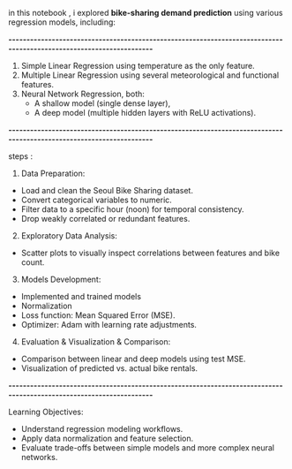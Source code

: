 in this notebook  , i explored **bike-sharing demand prediction** using various regression models, including:

**--------------------------------------------------------------------------------------------------------------------**
1. Simple Linear Regression using temperature as the only feature.
2. Multiple Linear Regression using several meteorological and functional features.
3. Neural Network Regression, both:
   - A shallow model (single dense layer),
   - A deep model (multiple hidden layers with ReLU activations).
     
**--------------------------------------------------------------------------------------------------------------------**


steps : 

1. Data Preparation:
  - Load and clean the Seoul Bike Sharing dataset.
  - Convert categorical variables to numeric.
  - Filter data to a specific hour (noon) for temporal consistency.
  - Drop weakly correlated or redundant features.

2. Exploratory Data Analysis:
  - Scatter plots to visually inspect correlations between features and bike count.

3. Models Development:
  - Implemented and trained models 
  - Normalization 
  - Loss function: Mean Squared Error (MSE).
  - Optimizer: Adam with learning rate adjustments.

4. Evaluation & Visualization & Comparison:
  - Comparison between linear and deep models using test MSE.
  - Visualization of predicted vs. actual bike rentals.
    
**--------------------------------------------------------------------------------------------------------------------**

Learning Objectives:

- Understand regression modeling workflows.
- Apply data normalization and feature selection.
- Evaluate trade-offs between simple models and more complex neural networks.

